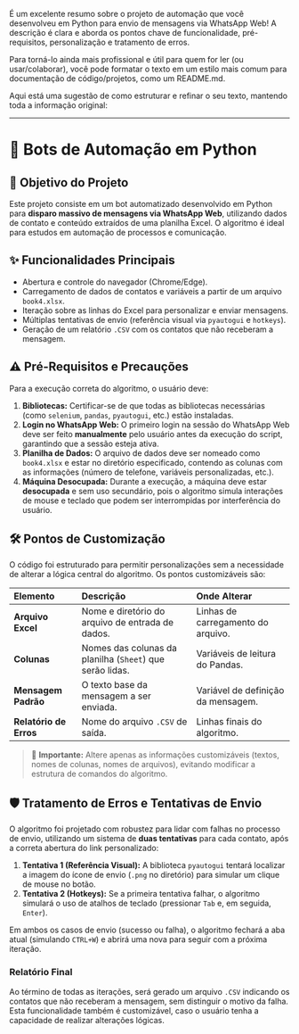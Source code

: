 É um excelente resumo sobre o projeto de automação que você desenvolveu em Python para envio de mensagens via WhatsApp Web! A descrição é clara e aborda os pontos chave de funcionalidade, pré-requisitos, personalização e tratamento de erros.

Para torná-lo ainda mais profissional e útil para quem for ler (ou usar/colaborar), você pode formatar o texto em um estilo mais comum para documentação de código/projetos, como um README.md.

Aqui está uma sugestão de como estruturar e refinar o seu texto, mantendo toda a informação original:

***

# 🤖 Bots de Automação em Python

## 🎯 Objetivo do Projeto
Este projeto consiste em um bot automatizado desenvolvido em Python para **disparo massivo de mensagens via WhatsApp Web**, utilizando dados de contato e conteúdo extraídos de uma planilha Excel. O algoritmo é ideal para estudos em automação de processos e comunicação.

## ✨ Funcionalidades Principais
* Abertura e controle do navegador (Chrome/Edge).
* Carregamento de dados de contatos e variáveis a partir de um arquivo `book4.xlsx`.
* Iteração sobre as linhas do Excel para personalizar e enviar mensagens.
* Múltiplas tentativas de envio (referência visual via `pyautogui` e `hotkeys`).
* Geração de um relatório `.CSV` com os contatos que não receberam a mensagem.

## ⚠️ Pré-Requisitos e Precauções
Para a execução correta do algoritmo, o usuário deve:

1.  **Bibliotecas:** Certificar-se de que todas as bibliotecas necessárias (como `selenium`, `pandas`, `pyautogui`, etc.) estão instaladas.
2.  **Login no WhatsApp Web:** O primeiro login na sessão do WhatsApp Web deve ser feito **manualmente** pelo usuário antes da execução do script, garantindo que a sessão esteja ativa.
3.  **Planilha de Dados:** O arquivo de dados deve ser nomeado como `book4.xlsx` e estar no diretório especificado, contendo as colunas com as informações (número de telefone, variáveis personalizadas, etc.).
4.  **Máquina Desocupada:** Durante a execução, a máquina deve estar **desocupada** e sem uso secundário, pois o algoritmo simula interações de mouse e teclado que podem ser interrompidas por interferência do usuário.

## 🛠️ Pontos de Customização
O código foi estruturado para permitir personalizações sem a necessidade de alterar a lógica central do algoritmo. Os pontos customizáveis são:

| Elemento | Descrição | Onde Alterar |
| :--- | :--- | :--- |
| **Arquivo Excel** | Nome e diretório do arquivo de entrada de dados. | Linhas de carregamento do arquivo. |
| **Colunas** | Nomes das colunas da planilha (`Sheet`) que serão lidas. | Variáveis de leitura do Pandas. |
| **Mensagem Padrão** | O texto base da mensagem a ser enviada. | Variável de definição da mensagem. |
| **Relatório de Erros** | Nome do arquivo `.CSV` de saída. | Linhas finais do algoritmo. |

> 📌 **Importante:** Altere apenas as informações customizáveis (textos, nomes de colunas, nomes de arquivos), evitando modificar a estrutura de comandos do algoritmo.

## 🛡️ Tratamento de Erros e Tentativas de Envio
O algoritmo foi projetado com robustez para lidar com falhas no processo de envio, utilizando um sistema de **duas tentativas** para cada contato, após a correta abertura do link personalizado:

1.  **Tentativa 1 (Referência Visual):** A biblioteca `pyautogui` tentará localizar a imagem do ícone de envio (`.png` no diretório) para simular um clique de mouse no botão.
2.  **Tentativa 2 (Hotkeys):** Se a primeira tentativa falhar, o algoritmo simulará o uso de atalhos de teclado (pressionar `Tab` e, em seguida, `Enter`).

Em ambos os casos de envio (sucesso ou falha), o algoritmo fechará a aba atual (simulando `CTRL+W`) e abrirá uma nova para seguir com a próxima iteração.

### Relatório Final
Ao término de todas as iterações, será gerado um arquivo `.CSV` indicando os contatos que não receberam a mensagem, sem distinguir o motivo da falha. Esta funcionalidade também é customizável, caso o usuário tenha a capacidade de realizar alterações lógicas.
